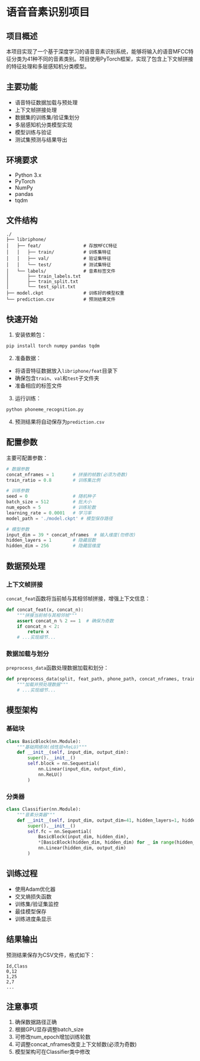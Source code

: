 # 语音音素识别项目

## 项目概述

本项目实现了一个基于深度学习的语音音素识别系统，能够将输入的语音MFCC特征分类为41种不同的音素类别。项目使用PyTorch框架，实现了包含上下文帧拼接的特征处理和多层感知机分类模型。

## 主要功能

- 语音特征数据加载与预处理
- 上下文帧拼接处理
- 数据集的训练集/验证集划分
- 多层感知机分类模型实现
- 模型训练与验证
- 测试集预测与结果导出

## 环境要求

- Python 3.x
- PyTorch
- NumPy
- pandas
- tqdm

## 文件结构

```
./
├── libriphone/
│   ├── feat/                # 存放MFCC特征
│   │   ├── train/           # 训练集特征
│   │   ├── val/             # 验证集特征
│   │   └── test/            # 测试集特征
│   └── labels/              # 音素标签文件
│       ├── train_labels.txt
│       ├── train_split.txt
│       └── test_split.txt
├── model.ckpt               # 训练好的模型权重
└── prediction.csv           # 预测结果文件
```

## 快速开始

1. 安装依赖包：
```bash
pip install torch numpy pandas tqdm
```

2. 准备数据：
- 将语音特征数据放入`libriphone/feat`目录下
- 确保包含`train`、`val`和`test`子文件夹
- 准备相应的标签文件

3. 运行训练：
```python
python phoneme_recognition.py
```

4. 预测结果将自动保存为`prediction.csv`

## 配置参数

主要可配置参数：

```python
# 数据参数
concat_nframes = 1       # 拼接的帧数(必须为奇数)
train_ratio = 0.8        # 训练集比例

# 训练参数
seed = 0                 # 随机种子
batch_size = 512         # 批大小
num_epoch = 5            # 训练轮数
learning_rate = 0.0001   # 学习率
model_path = './model.ckpt' # 模型保存路径

# 模型参数
input_dim = 39 * concat_nframes  # 输入维度(勿修改)
hidden_layers = 1        # 隐藏层数
hidden_dim = 256         # 隐藏层维度
```

## 数据预处理

### 上下文帧拼接
`concat_feat`函数将当前帧与其相邻帧拼接，增强上下文信息：

```python
def concat_feat(x, concat_n):
    """拼接当前帧与其相邻帧"""
    assert concat_n % 2 == 1  # 确保为奇数
    if concat_n < 2:
        return x
    # ...实现细节...
```

### 数据加载与划分
`preprocess_data`函数处理数据加载和划分：

```python
def preprocess_data(split, feat_path, phone_path, concat_nframes, train_ratio=0.8):
    """加载并预处理数据"""
    # ...实现细节...
```

## 模型架构

### 基础块
```python
class BasicBlock(nn.Module):
    """基础网络块(线性层+ReLU)"""
    def __init__(self, input_dim, output_dim):
        super().__init__()
        self.block = nn.Sequential(
            nn.Linear(input_dim, output_dim),
            nn.ReLU()
        )
```

### 分类器
```python
class Classifier(nn.Module):
    """音素分类器"""
    def __init__(self, input_dim, output_dim=41, hidden_layers=1, hidden_dim=256):
        super().__init__()
        self.fc = nn.Sequential(
            BasicBlock(input_dim, hidden_dim),
            *[BasicBlock(hidden_dim, hidden_dim) for _ in range(hidden_layers)],
            nn.Linear(hidden_dim, output_dim)
        )
```

## 训练过程

- 使用Adam优化器
- 交叉熵损失函数
- 训练集/验证集监控
- 最佳模型保存
- 训练进度条显示

## 结果输出

预测结果保存为CSV文件，格式如下：

```
Id,Class
0,12
1,25
2,7
...
```

## 注意事项

1. 确保数据路径正确
2. 根据GPU显存调整batch_size
3. 可修改num_epoch增加训练轮数
4. 可调整concat_nframes改变上下文帧数(必须为奇数)
5. 模型架构可在Classifier类中修改